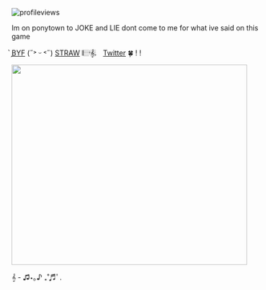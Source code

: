 ![profileviews](https://komarev.com/ghpvc/?username=shinobiyaoi&color=1e244d&label=crazystalkers&style=plastic)

Im on ponytown to JOKE and LIE dont come to me for what ive said on this game

 ̗̀[BYF](https://rentry.co/teamkakashi) (˶˃ ᵕ ˂˶) [STRAW](https://team7.straw.page)   𝄂𝄚𝅦𝄚𝄞𝅄ㅤ[Twitter](https://x.com/shinobiyaoi) 🍀 ! !

  <img width="470" height="400" src="https://pbs.twimg.com/media/GqISdn2bsAAM-QB?format=png&name=small">

 <p align="center">

𝄞 - ♫⋆｡♪ ₊˚♬ﾟ.








<!--
**shinobiyaoi/shinobiyaoi** is a ✨ _special_ ✨ repository because its `README.md` (this file) appears on your GitHub profile.

Here are some ideas to get you started:

- 🔭 I’m currently working on ...
- 🌱 I’m currently learning ...
- 👯 I’m looking to collaborate on ...
- 🤔 I’m looking for help with ...
- 💬 Ask me about ...
- 📫 How to reach me: ...
- 😄 Pronouns: ...
- ⚡ Fun fact: ...
-->
